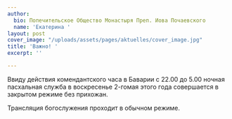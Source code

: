 ```yaml
---
author:
  bio: Попечительское Общество Монастыря Преп. Иова Почаевского
  name: 'Екатерина '
layout: post
cover_image: "/uploads/assets/pages/aktuelles/cover_image.jpg"
title: 'Важно! '
excerpt: ''

---
```

Ввиду действия комендантского часа в Баварии с 22.00 до 5.00 ночная пасхальная служба в воскресенье 2-гомая этого года совершается в закрытом режиме без прихожан.

Трансляция богослужения проходит в обычном режиме.
